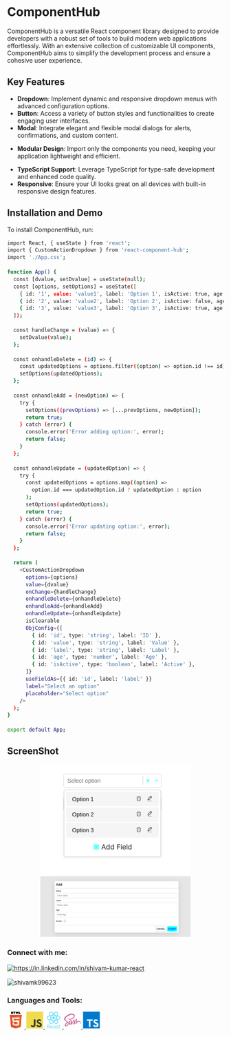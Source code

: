 # ComponentHub

ComponentHub is a versatile React component library designed to provide developers with a robust set of tools to build modern web applications effortlessly. With an extensive collection of customizable UI components, ComponentHub aims to simplify the development process and ensure a cohesive user experience.

## Key Features

<!-- - **Pagination**: Efficiently navigate large datasets with a fully customizable pagination component. -->
- **Dropdown**: Implement dynamic and responsive dropdown menus with advanced configuration options.
- **Button**: Access a variety of button styles and functionalities to create engaging user interfaces.
- **Modal**: Integrate elegant and flexible modal dialogs for alerts, confirmations, and custom content.
<!-- - **Tooltip**: Enhance user interactions with informative tooltips that provide additional context and information. -->
- **Modular Design**: Import only the components you need, keeping your application lightweight and efficient.
<!-- - **Customizable**: Easily tailor each component to match your design system and application requirements. -->
- **TypeScript Support**: Leverage TypeScript for type-safe development and enhanced code quality.
- **Responsive**: Ensure your UI looks great on all devices with built-in responsive design features.
<!-- - **Active Maintenance**: Benefit from regular updates and new component additions based on community feedback and needs. -->

## Installation and Demo

To install ComponentHub, run:

```bash
import React, { useState } from 'react';
import { CustomActionDropdown } from 'react-component-hub';
import './App.css';

function App() {
  const [dvalue, setDvalue] = useState(null);
  const [options, setOptions] = useState([
    { id: '1', value: 'value1', label: 'Option 1', isActive: true, age: 12 },
    { id: '2', value: 'value2', label: 'Option 2', isActive: false, age: 15 },
    { id: '3', value: 'value3', label: 'Option 3', isActive: true, age: 18 },
  ]);

  const handleChange = (value) => {
    setDvalue(value);
  };

  const onhandleDelete = (id) => {
    const updatedOptions = options.filter((option) => option.id !== id);
    setOptions(updatedOptions);
  };

  const onhandleAdd = (newOption) => {
    try {
      setOptions((prevOptions) => [...prevOptions, newOption]);
      return true;
    } catch (error) {
      console.error('Error adding option:', error);
      return false;
    }
  };

  const onhandleUpdate = (updatedOption) => {
    try {
      const updatedOptions = options.map((option) =>
        option.id === updatedOption.id ? updatedOption : option
      );
      setOptions(updatedOptions);
      return true;
    } catch (error) {
      console.error('Error updating option:', error);
      return false;
    }
  };

  return (
    <CustomActionDropdown
      options={options}
      value={dvalue}
      onChange={handleChange}
      onhandleDelete={onhandleDelete}
      onhandleAdd={onhandleAdd}
      onhandleUpdate={onhandleUpdate}
      isClearable
      ObjConfig={[
        { id: 'id', type: 'string', label: 'ID' },
        { id: 'value', type: 'string', label: 'Value' },
        { id: 'label', type: 'string', label: 'Label' },
        { id: 'age', type: 'number', label: 'Age' },
        { id: 'isActive', type: 'boolean', label: 'Active' },
      ]}
      useFieldAs={{ id: 'id', label: 'label' }}
      label="Select an option"
      placeholder="Select option"
    />
  );
}

export default App;
```

## ScreenShot 

<p align="center">
  <img src="./readme/assets/1.png" width="350" title="hover text">
  <img src="./readme/assets/2.png" width="350" alt="accessibility text">
</p>

<h3 align="left">Connect with me:</h3>
<p align="left">
<a href="https://in.linkedin.com/in/shivam-kumar-react" target="blank"><img align="center" src="https://raw.githubusercontent.com/rahuldkjain/github-profile-readme-generator/master/src/images/icons/Social/linked-in-alt.svg" alt="https://in.linkedin.com/in/shivam-kumar-react" height="30" width="40" /></a>
</p>


<p>
<img align="center" src="https://github-readme-stats.vercel.app/api/top-langs?username=shivamk99623&show_icons=true&locale=en&layout=compact" alt="shivamk99623" />
</p>


<h3 align="left">Languages and Tools:</h3>
<p align="left"> <a href="https://www.w3.org/html/" target="_blank" rel="noreferrer"> <img src="https://raw.githubusercontent.com/devicons/devicon/master/icons/html5/html5-original-wordmark.svg" alt="html5" width="40" height="40"/> </a> <a href="https://developer.mozilla.org/en-US/docs/Web/JavaScript" target="_blank" rel="noreferrer"> <img src="https://raw.githubusercontent.com/devicons/devicon/master/icons/javascript/javascript-original.svg" alt="javascript" width="40" height="40"/> </a> <a href="https://reactjs.org/" target="_blank" rel="noreferrer"> <img src="https://raw.githubusercontent.com/devicons/devicon/master/icons/react/react-original-wordmark.svg" alt="react" width="40" height="40"/> </a> <a href="https://sass-lang.com" target="_blank" rel="noreferrer"> <img src="https://raw.githubusercontent.com/devicons/devicon/master/icons/sass/sass-original.svg" alt="sass" width="40" height="40"/> </a> <a href="https://www.typescriptlang.org/" target="_blank" rel="noreferrer"> <img src="https://raw.githubusercontent.com/devicons/devicon/master/icons/typescript/typescript-original.svg" alt="typescript" width="40" height="40"/> </a> </p>